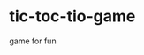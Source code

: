 # tic-toc-tio-game
game for fun 
<!DOCTYPE html>
<html lang="en">
<head>
    <meta charset="UTF-8">
    <meta http-equiv="X-UA-Compatible" content="IE=edge">
    <meta name="viewport" content="width=device-width, initial-scale=1.0">
    <title>GAME

        
    </title>
    <link rel="stylesheet" type="text/css" href="style.css">


    <script src = "tic.js"></script>
</head>
<body>
   
    <div id="banner">
        <h1>TIC TOC TOE</h1>
    </div>
    <div id="option">
        <p>Choice your opion</p>
        <button id="x"> X </button>
        <button id="0">0</button>
    </div>
    <div id="choice">
        <p id="choiceMsg"></p>
    </div> 
    <table id="game">
<tr>
<td id="one" data-value="1"> 
<div class=" up dots">
    <i class="fa fa -dotcircle-o pull-right"></i>
</div>
<div class="center space"> 

</div>
<div class="down-dots">
    <i class="fa fa -dotcircle-o pull-left"></i>
    <i class="fa fa -dotcircle-o pull-right"></i> 
</div>
</td>


<td id="two " data-value="2">
<div class="placeholders">

</div>
<div class="centre">

</div>
<div class="placeholder">

</div>
</td>



    <td id="three" data-value="3"> 
    <div class=" up dots">
        <i class="fa fa -dot-circle-o pull-right"></i>
    </div>
    <div class="center space"> 
    
    </div>
    <div class="down-dots">
        <i class="fa fa -dot-circle-o pull-left"></i>
        <i class="fa fa -dot-circle-o pull-right"></i> 
    </div>
    </td>
</tr>
<tr>
    <td id="four " data-value="4">
        <div class="placeholders">
        
        </div>
        <div class="centre-space">
        
        </div>
        <div class="placeholder">
        
        </div>
    </td>

    <td id="five " data-value="5">
        <div class="placeholders">
        
        </div>
        <div class="centre-space">
        
        </div>
        <div class="placeholder">
        
        </div>
        </td>

        <td id="six " data-value="6">
            <div class="placeholders">
            
            </div>
            <div class="centre-space">
            
            </div>
            <div class="placeholder">
            
            </div>
            </td>

</tr>
<tr>
    <td id="seven" data-value="7"> 
    
    
    
    </div>
    <div class="down-dots">
        <i class="fa fa -dotcircle-o pull-left"></i>
        <i class="fa fa -dotcircle-o pull-right"></i> 
    </div>
    
<div class="centre-space">

</div>
    <div class=" up-dots">
        <i class="fa fa -dotcircle-o pull-right"></i>
    </div>
    </td>



    <td id="eight " data-value="8">
        <div class="placeholders">
        
        </div>
        <div class="centre-space">
        
        </div>
        <div class="placeholder">
        
        </div>
        

            <td id="nine" data-value="9"> 
            
            
            
            </div>
            <div class="down-dots">
                <i class="fa fa -dotcircle-o pull-left"></i>
                <i class="fa fa -dotcircle-o pull-right"></i> 
            </div>
            
        <div class="centre-space">
        
        </div>
            <div class=" up-dots">
                <i class="fa fa -dotcircle-o pull-right"></i>
            </div>
            </td>
            
    </table>
</html>
